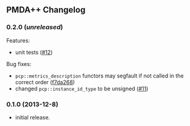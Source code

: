 ## PMDA++ Changelog

### 0.2.0 (_unreleased_)

Features:
- unit tests ([#12](../../issues/12))

Bug fixes:
- `pcp::metrics_description` functors may segfault if not called in the correct
  order ([f7da268](../../commit/f7da2685b426410904fae2e9a8f24619685eb0b4))
- changed `pcp::instance_id_type` to be unsigned ([#11](../../issues/11))

### 0.1.0 (2013-12-8)
- initial release.
